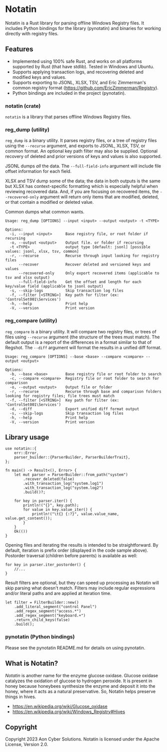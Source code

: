 # Notatin

Notatin is a Rust library for parsing offline Windows Registry files. It includes Python bindings for the library (pynotatin) and binaries for working directly with registry files.

## Features
 - Implemented using 100% safe Rust, and works on all platforms supported by Rust (that have stdlib). Tested in Windows and Ubuntu.
 - Supports applying transaction logs, and recovering deleted and modified keys and values.
 - Supports exporting to JSONL, XLSX, TSV, and Eric Zimmerman's common registry format (https://github.com/EricZimmerman/Registry).
 - Python bindings are included in the project (pynotatin).

### notatin (crate)
 `notatin` is a library that parses offline Windows Registry files.

### reg_dump (utility)
`reg_dump` is a binary utility. It parses registry files, or a tree of registry files using the `--recurse` argument, and exports to JSONL, XLSX, TSV, or common format.
An optional key path filter may also be supplied. Optional recovery of deleted and prior versions of keys and values is also supported.

JSONL dumps _all_ the data. The `--full-field-info` argument will include file offset information for each field.

XLSX and TSV dump some of the data; the data in both outputs is the same but XLSX has context-specific formatting which is especially helpful when reviewing recovered data.
And, if you are focusing on recovered items, the `--recovered-only` argument will return only items that are modified, deleted, or that contain a modified or deleted value.

Common dumps what common wants.

```
Usage: reg_dump [OPTIONS] --input <input> --output <output> -t <TYPE>

Options:
  -i, --input <input>      Base registry file, or root folder if recursing
  -o, --output <output>    Output file. or folder if recursing
  -t <TYPE>                output type [default: jsonl] [possible values: jsonl, xlsx, tsv, common]
  -r, --recurse            Recurse through input looking for registry files
      --recover            Recover deleted and versioned keys and values
      --recovered-only     Only export recovered items (applicable to tsv and xlsx output)
      --full-field-info    Get the offset and length for each key/value field (applicable to jsonl output)
  -s, --skip-logs          Skip transaction log files
  -f, --filter [<STRING>]  Key path for filter (ex: 'ControlSet001\Services')
  -h, --help               Print help
  -V, --version            Print version
```

### reg_compare (utility)
`reg_compare` is a binary utility. It will compare two registry files, or trees of files using `--recurse` argument (the structure of the trees must match). The default output is a report of the differences
in a format similar to that of Regshot. The `--diff` argument will format the results in a unified diff format.

```
Usage: reg_compare [OPTIONS] --base <base> --compare <compare> --output <output>

Options:
  -b, --base <base>        Base registry file or root folder to search
  -c, --compare <compare>  Registry file or root folder to search for comparison
  -o, --output <output>    Output file or folder
  -r, --recurse            Recurse through base and comparison folders looking for registry files; file trees must match
  -f, --filter [<STRING>]  Key path for filter (ex: 'ControlSet001\Services')
  -d, --diff               Export unified diff format output
  -s, --skip-logs          Skip transaction log files
  -h, --help               Print help
  -V, --version            Print version
```

## Library usage
```rust,no_run
use notatin::{
    err::Error,
    parser_builder::{ParserBuilder, ParserBuilderTrait},
};

fn main() -> Result<(), Error> {
    let mut parser = ParserBuilder::from_path("system")
        .recover_deleted(false)
        .with_transaction_log("system.log1")
        .with_transaction_log("system.log2")
        .build()?;

    for key in parser.iter() {
        println!("{}", key.path);
        for value in key.value_iter() {
            println!("\t{} {:?}", value.value_name, value.get_content());
        }
    }
    Ok(())
}
```
Opening files and iterating the results is intended to be straightforward.
By default, iteration is prefix order (displayed in the code sample above). Postorder traversal (children before parents) is available as well:
```rust,no_run
for key in parser.iter_postorder() {
    //...
}
```
Result filters are optional, but they can speed up processing as Notatin will skip parsing what doesn't match.
Filters may include regular expressions and/or literal paths and are applied at iteration time.
```rust,no_run
let filter = FilterBuilder::new()
    .add_literal_segment("control Panel")
    .add_regex_segment("access.*")
    .add_regex_segment("keyboard.+")
    .return_child_keys(false)
    .build();
```

### pynotatin (Python bindings)
Please see the pynotatin README.md for details on using pynotatin.

 ## What is Notatin?
 _Notatin_ is another name for the enzyme glucose oxidase. Glucose oxidase catalyzes the oxidation of glucose to hydrogen peroxide.
 It is present in honey because honeybees synthesize the enzyme and deposit it into the honey, where it acts as a natural preservative.
 So, Notatin helps preserve things in hives.
 * https://en.wikipedia.org/wiki/Glucose_oxidase
 * https://en.wikipedia.org/wiki/Windows_Registry#Hives

 ## Copyright
 Copyright 2023 Aon Cyber Solutions. Notatin is licensed under the Apache License, Version 2.0.

